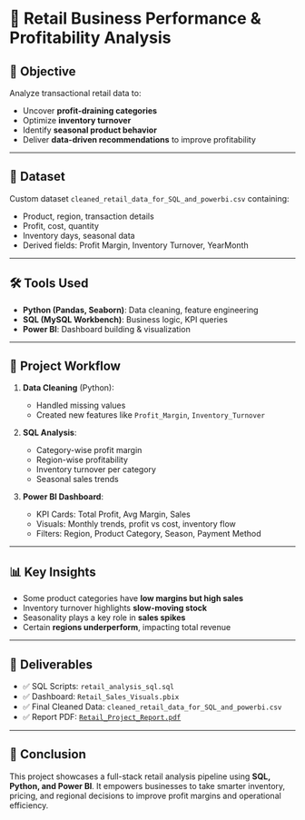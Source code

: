 # 🛒 Retail Business Performance & Profitability Analysis

## 📌 Objective
Analyze transactional retail data to:
- Uncover **profit-draining categories**
- Optimize **inventory turnover**
- Identify **seasonal product behavior**
- Deliver **data-driven recommendations** to improve profitability

---

## 📂 Dataset
Custom dataset `cleaned_retail_data_for_SQL_and_powerbi.csv` containing:
- Product, region, transaction details
- Profit, cost, quantity
- Inventory days, seasonal data
- Derived fields: Profit Margin, Inventory Turnover, YearMonth

---

## 🛠 Tools Used
- **Python (Pandas, Seaborn)**: Data cleaning, feature engineering
- **SQL (MySQL Workbench)**: Business logic, KPI queries
- **Power BI**: Dashboard building & visualization

---

## 🔄 Project Workflow
1. **Data Cleaning** (Python):
   - Handled missing values
   - Created new features like `Profit_Margin`, `Inventory_Turnover`

2. **SQL Analysis**:
   - Category-wise profit margin
   - Region-wise profitability
   - Inventory turnover per category
   - Seasonal sales trends

3. **Power BI Dashboard**:
   - KPI Cards: Total Profit, Avg Margin, Sales
   - Visuals: Monthly trends, profit vs cost, inventory flow
   - Filters: Region, Product Category, Season, Payment Method

---

## 📊 Key Insights
- Some product categories have **low margins but high sales**
- Inventory turnover highlights **slow-moving stock**
- Seasonality plays a key role in **sales spikes**
- Certain **regions underperform**, impacting total revenue

---

## 📎 Deliverables
- ✅ SQL Scripts: `retail_analysis_sql.sql`
- ✅ Dashboard: `Retail_Sales_Visuals.pbix`
- ✅ Final Cleaned Data: `cleaned_retail_data_for_SQL_and_powerbi.csv`
- ✅ Report PDF: [`Retail_Project_Report.pdf`](./Retail_Project_Report.pdf)

---

## 📌 Conclusion
This project showcases a full-stack retail analysis pipeline using **SQL, Python, and Power BI**. It empowers businesses to take smarter inventory, pricing, and regional decisions to improve profit margins and operational efficiency.

